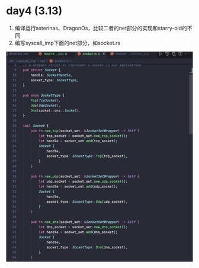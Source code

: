 # day4 (3.13)

1. 编译运行asterinas、DragonOs，比较二者的net部分的实现和starry-old的不同
2. 编写syscall_imp下面的net部分，如socket.rs

![](../../asserts/0313/1.jpg ':class=myImageClass')